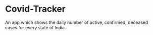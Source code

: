 # Covid-Tracker
An app which shows the daily number of active, confirmed, deceased cases for every state of India.
